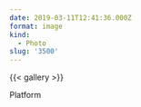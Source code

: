 ```yaml
---
date: 2019-03-11T12:41:36.000Z
format: image
kind:
  - Photo
slug: '3500'
---
```


{{< gallery >}}

Platform
